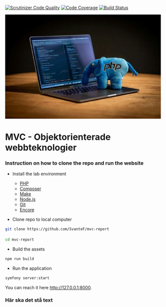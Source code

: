 [![Scrutinizer Code Quality](https://scrutinizer-ci.com/g/SvanteF/mvc-report/badges/quality-score.png?b=main)](https://scrutinizer-ci.com/g/SvanteF/mvc-report/?branch=main) [![Code Coverage](https://scrutinizer-ci.com/g/SvanteF/mvc-report/badges/coverage.png?b=main)](https://scrutinizer-ci.com/g/SvanteF/mvc-report/?branch=main) [![Build Status](https://scrutinizer-ci.com/g/SvanteF/mvc-report/badges/build.png?b=main)](https://scrutinizer-ci.com/g/SvanteF/mvc-report/build-status/main)


![MVC](/public/img/mvc_small.jpg)

# MVC - Objektorienterade webbteknologier

### Instruction on how to clone the repo and run the website

- Install the lab environment
    - [PHP](https://dbwebb.se/kurser/mvc-v2/labbmiljo/php)
    - [Composer](https://dbwebb.se/kurser/mvc-v2/labbmiljo/php-composer)
    - [Make](https://dbwebb.se/kurser/mvc-v2/labbmiljo/make2)
    - [Node.js](https://nodejs.org/)
    - [Git](https://dbwebb.se/kurser/mvc-v2/labbmiljo/git)
    - [Encore](https://github.com/dbwebb-se/mvc/blob/main/example/symfony/README.md)

- Clone repo to local computer

```bash
git clone https://github.com/SvanteF/mvc-report

cd mvc-report

```
- Build the assets
```bash
npm run build
```

- Run the application

```bash
symfony server:start

```

You can reach it here http://127.0.0.1:8000.

### Här ska det stå text


